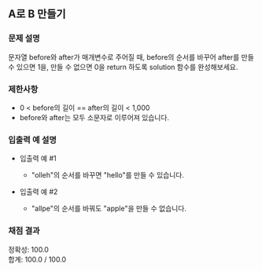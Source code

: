 ## A로 B 만들기

### 문제 설명

문자열 before와 after가 매개변수로 주어질 때, before의 순서를 바꾸어 after를 만들 수 있으면 1을, 만들 수 없으면 0을 return 하도록 solution 함수를 완성해보세요.

### 제한사항

* 0 < before의 길이 == after의 길이 < 1,000
* before와 after는 모두 소문자로 이루어져 있습니다.

### 입출력 예 설명

* 입출력 예 #1

  - "olleh"의 순서를 바꾸면 "hello"를 만들 수 있습니다.

* 입출력 예 #2

  - "allpe"의 순서를 바꿔도 "apple"을 만들 수 없습니다.

### 채점 결과

정확성: 100.0<br>
합계: 100.0 / 100.0
